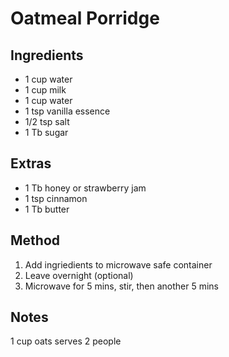 # Oatmeal Porridge

## Ingredients

* 1 cup water
* 1 cup milk
* 1 cup water
* 1 tsp vanilla essence
* 1/2 tsp salt
* 1 Tb sugar

## Extras

* 1 Tb honey or strawberry jam
* 1 tsp cinnamon
* 1 Tb butter

## Method

1. Add ingriedients to microwave safe container
2. Leave overnight (optional)
3. Microwave for 5 mins, stir, then another 5 mins


## Notes

1 cup oats serves 2 people

